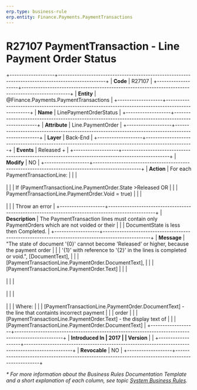 ```yaml
---
erp.type: business-rule
erp.entity: Finance.Payments.PaymentTransactions
---
```


# R27107 PaymentTransaction - Line Payment Order Status
+-------------------+--------------------------------------------------------------------------------------------------+
| **Code**          | R27107                                                                                           |
+-------------------+--------------------------------------------------------------------------------------------------+
| **Entity**        | @Finance.Payments.PaymentTransactions                                                            |
+-------------------+--------------------------------------------------------------------------------------------------+
| **Name**          | LinePaymentOrderStatus                                                                           |
+-------------------+--------------------------------------------------------------------------------------------------+
| **Attribute**     | Line.PaymentOrder                                                                                |
+-------------------+--------------------------------------------------------------------------------------------------+
| **Layer**         | Back-End                                                                                         |
+-------------------+--------------------------------------------------------------------------------------------------+
| **Events**        | Released +                                                                                       |
+-------------------+--------------------------------------------------------------------------------------------------+
| **Modify**        | NO                                                                                               |
+-------------------+--------------------------------------------------------------------------------------------------+
| **Action**        | For each PaymentTransactionLine:                                                                 |
|                   | <br/><br/>                                                                                       |
|                   | If (PaymentTransactionLine.PaymentOrder.State \>Released OR                                      |
|                   | PaymentTransactionLine.PaymentOrder.Void = true)                                                 |
|                   | <br/><br/>                                                                                       |
|                   | Throw an error                                                                                   |
+-------------------+--------------------------------------------------------------------------------------------------+
| **Description**   | The PaymentTransaction lines must contain only PaymentOrders which are not voided or their       |
|                   | DocumentState is less then Completed.                                                            |
+-------------------+--------------------------------------------------------------------------------------------------+
| **Message**       | \"The state of document \'{0}\' cannot become \'Released\' or higher, because the payment order  |
|                   | \'{1}\' with reference to \'{2}\' in the lines is completed or void.\", \[DocumentText\],        |
|                   | \[PaymentTransactionLine.PaymentOrder.DocumentText\],                                            |
|                   | \[PaymentTransactionLine.PaymentOrder.Text\]                                                     |
|                   | <br/><br/>                                                                                       |
|                   | <br/><br/>                                                                                       |
|                   | <br/><br/>                                                                                       |
|                   | Where:                                                                                           |
|                   | \[PaymentTransactionLine.PaymentOrder.DocumentText\] - the line that containts incorrect payment |
|                   | order                                                                                            |
|                   | \[PaymentTransactionLine.PaymentOrder.Text\] - the display text of                               |
|                   | \[PaymentTransactionLine.PaymentOrder.DocumentText\]                                             |
+-------------------+--------------------------------------------------------------------------------------------------+
| **Introduced In   | 2017                                                                                             |
| Version**         |                                                                                                  |
+-------------------+--------------------------------------------------------------------------------------------------+
| **Revocable**     | NO                                                                                               |
+-------------------+--------------------------------------------------------------------------------------------------+

*\* For more information about the Business Rules Documentation Template and a short explanation of each column, see
topic [System Business Rules](../templates/template-description-system-business-rules.md).*

